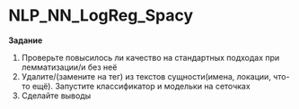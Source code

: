 # NLP_NN_LogReg_Spacy
**Задание**

1. Проверьте повысилось ли качество на стандартных подходах при лемматизации/и без неё
2. Удалите/(замените на тег) из текстов сущности(имена, локации, что-то ещё). Запустите классификатор и модельки на сеточках
3. Сделайте выводы
